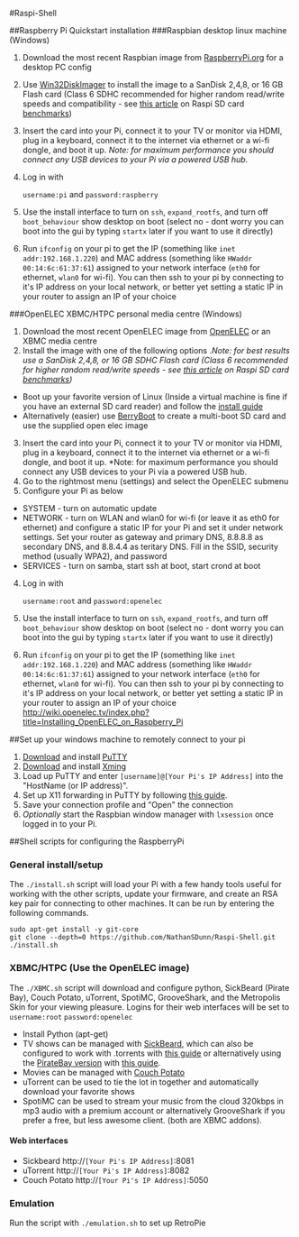 #Raspi-Shell

##Raspberry Pi Quickstart installation
###Raspbian desktop linux machine (Windows)
1. Download the most recent Raspbian image from [RaspberryPi.org](http://www.raspberrypi.org/downloads) for a desktop PC config
2. Use [Win32DiskImager](http://sourceforge.net/projects/win32diskimager/) to install the image to a SanDisk 2,4,8, or 16 GB Flash card (Class 6 SDHC recommended for higher random read/write speeds and compatibility - see [this article](http://www.ardamis.com/2012/07/18/finding-a-fast-sd-card-for-the-raspberry-pi/) on Raspi SD card [benchmarks](http://www.raspberrypi.org/phpBB3/viewtopic.php?f=63&t=4076&start=75))
3. Insert the card into your Pi, connect it to your TV or monitor via HDMI, plug in a keyboard, connect it to the internet via ethernet or a wi-fi dongle, and boot it up. *Note: for maximum performance you should connect any USB devices to your Pi via a powered USB hub.*
4. Log in with 

    `username:pi` and
    `password:raspberry`

5. Use the install interface to turn on `ssh`, `expand_rootfs`, and turn off `boot_behaviour` show desktop on boot (select no - dont worry you can boot into the gui by typing `startx` later if you want to use it directly)
6. Run `ifconfig` on your pi to get the IP (something like `inet addr:192.168.1.220`) and MAC address (something like `HWaddr 00:14:6c:61:37:61`) assigned to your network interface (`eth0` for ethernet, `wlan0` for wi-fi). You can then ssh to your pi by connecting to it's IP address on your local network, or better yet setting a static IP in your router to assign an IP of your choice  

###OpenELEC XBMC/HTPC personal media centre (Windows)
1. Download the most recent OpenELEC image from [OpenELEC](http://openelec.tv/get-openelec/download/viewcategory/10-raspberry-pi-builds) or an XBMC media centre
2. Install the image with one of the following options .*Note: for best results use a SanDisk 2,4,8, or 16 GB SDHC Flash card (Class 6 recommended for higher random read/write speeds - see [this article](http://www.ardamis.com/2012/07/18/finding-a-fast-sd-card-for-the-raspberry-pi/) on Raspi SD card [benchmarks](http://www.raspberrypi.org/phpBB3/viewtopic.php?f=63&t=4076&start=75))*
* Boot up your favorite version of Linux (Inside a virtual machine is fine if you have an external SD card reader) and follow the [install guide](http://wiki.openelec.tv/index.php?title=Installing_OpenELEC_on_Raspberry_Pi#Creating_the_SD_Card)
* Alternatively (easier) use [BerryBoot](http://www.berryterminal.com/doku.php/berryboot) to create a multi-boot SD card and use the supplied open elec image

3. Insert the card into your Pi, connect it to your TV or monitor via HDMI, plug in a keyboard, connect it to the internet via ethernet or a wi-fi dongle, and boot it up. *Note: for maximum performance you should connect any USB devices to your Pi via a powered USB hub.
4. Go to the rightmost menu (settings) and select the OpenELEC submenu
5. Configure your Pi as below
* SYSTEM - turn on automatic update
* NETWORK - turn on WLAN and wlan0 for wi-fi (or leave it as eth0 for ethernet) and configure a static IP for your Pi and set it under network settings. Set your router as gateway and primary DNS, 8.8.8.8 as secondary DNS, and 8.8.4.4 as teritary DNS. Fill in the SSID, security method (usually WPA2), and password
* SERVICES - turn on samba, start ssh at boot, start crond at boot
4. Log in with 

     `username:root` and
     `password:openelec`

5. Use the install interface to turn on `ssh`, `expand_rootfs`, and turn off `boot_behaviour` show desktop on boot (select no - dont worry you can boot into the gui by typing `startx` later if you want to use it directly)
6. Run `ifconfig` on your pi to get the IP (something like `inet addr:192.168.1.220`) and MAC address (something like `HWaddr 00:14:6c:61:37:61`) assigned to your network interface (`eth0` for ethernet, `wlan0` for wi-fi). You can then ssh to your pi by connecting to it's IP address on your local network, or better yet setting a static IP in your router to assign an IP of your choice  
http://wiki.openelec.tv/index.php?title=Installing_OpenELEC_on_Raspberry_Pi

##Set up your windows machine to remotely connect to your pi
1. [Download](http://the.earth.li/~sgtatham/putty/latest/x86/putty-0.62-installer.exe) and install [PuTTY](http://www.chiark.greenend.org.uk/~sgtatham/putty/)
2. [Download](http://sourceforge.net/projects/xming/files/latest/download) and install [Xming](http://www.straightrunning.com/XmingNotes/)
3. Load up PuTTY and enter `[username]@[Your Pi's IP Address]` into the "HostName (or IP address)".
4. Set up X11 forwarding in PuTTY by following [this guide](http://www.math.umn.edu/systems_guide/putty_xwin32.html).
5. Save your connection profile and "Open" the connection
6. *Optionally* start the Raspbian window manager with `lxsession` once logged in to your Pi.

##Shell scripts for configuring the RaspberryPi

### General install/setup
The `./install.sh` script will load your Pi with a few handy tools useful for working with the other scripts, update your firmware, and create an RSA key pair for connecting to other machines. It can be run by entering the following commands.

    sudo apt-get install -y git-core
    git clone --depth=0 https://github.com/NathanSDunn/Raspi-Shell.git
    ./install.sh

### XBMC/HTPC (Use the OpenELEC image)
The `./XBMC.sh` script will download and configure python, SickBeard (Pirate Bay), Couch Potato, uTorrent, SpotiMC, GrooveShark, and the Metropolis Skin for your viewing pleasure. Logins for their web interfaces will be set to `username:root` `password:openelec`

* Install Python (apt-get)
* TV shows can be managed with [SickBeard](http://sickbeard.com/), which can also be configured to work with .torrents with [this guide](http://htpc.blogg.no/1319145977_sickbeared__torrents_.html) or alternatively  using the [PirateBay version](https://github.com/mr-orange/Sick-Beard) with [this guide](http://sickbeard.com/forums/viewtopic.php?f=9&t=6605).
* Movies can be managed with [Couch Potato](https://github.com/RuudBurger/CouchPotatoServer)
* uTorrent can be used to tie the lot in together and automatically download your favorite shows
* SpotiMC can be used to stream your music from the cloud 320kbps in mp3 audio with a premium account or alternatively GrooveShark if you prefer a free, but less awesome client. (both are XBMC addons).

#### Web interfaces
* Sickbeard http://`[Your Pi's IP Address]`:8081
* uTorrent http://`[Your Pi's IP Address]`:8082
* Couch Potato http://`[Your Pi's IP Address]`:5050

### Emulation
Run the script with `./emulation.sh` to set up RetroPie


